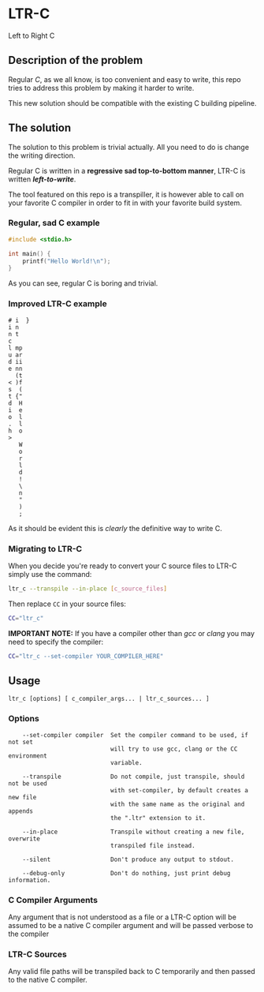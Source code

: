 # LTR-C
Left to Right C

## Description of the problem
Regular *C*, as we all know, is too convenient and easy to write, this repo tries to address this problem by making it harder to write.

This new solution should be compatible with the existing C building pipeline.

## The solution
The solution to this problem is trivial actually. All you need to do is change the writing direction.

Regular C is written in a **regressive sad top-to-bottom manner**, LTR-C is written ***left-to-write***.

The tool featured on this repo is a transpiller, it is however able to call on your favorite C compiler in order to fit in with your favorite build system.

### Regular, sad C example
```c
#include <stdio.h>

int main() {
    printf("Hello World!\n");
}
```
As you can see, regular C is boring and trivial.

### Improved LTR-C example
```ltr-c 
# i  }
i n  
n t  
c    
l mp 
u ar 
d ii 
e nn 
  (t 
< )f 
s  ( 
t {" 
d  H 
i  e 
o  l 
.  l 
h  o 
>    
   W 
   o 
   r 
   l 
   d 
   ! 
   \ 
   n 
   " 
   ) 
   ; 
```
As it should be evident this is *clearly* the definitive way to write C.

### Migrating to LTR-C
When you decide you're ready to convert your C source files to LTR-C simply use the command:
```bash
ltr_c --transpile --in-place [c_source_files]
```

Then replace `CC` in your source files:
```bash
CC="ltr_c"
```
**IMPORTANT NOTE:** If you have a compiler other than *gcc* or *clang* you may need to specify the compiler:
```bash
CC="ltr_c --set-compiler YOUR_COMPILER_HERE"
```

## Usage
```
ltr_c [options] [ c_compiler_args... | ltr_c_sources... ]
```
### Options
```
    --set-compiler compiler  Set the compiler command to be used, if not set 
                             will try to use gcc, clang or the CC environment 
                             variable.

    --transpile              Do not compile, just transpile, should not be used 
                             with set-compiler, by default creates a new file 
                             with the same name as the original and appends 
                             the ".ltr" extension to it.

    --in-place               Transpile without creating a new file, overwrite
                             transpiled file instead.

    --silent                 Don't produce any output to stdout.

    --debug-only             Don't do nothing, just print debug information.
```

### C Compiler Arguments
Any argument that is not understood as a file or a LTR-C option will be assumed to be a native C compiler argument and will be passed verbose to the compiler

### LTR-C Sources
Any valid file paths will be transpiled back to C temporarily and then passed to the native C compiler.